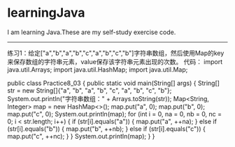 # learningJava
I am learning Java.These are my self-study exercise code.  

-------------------------------------------------------------------------------------------------------------------------------------------------------------------------

练习1：给定["a","b","a","b","c","a","b","c","b"]字符串数组，然后使用Map的key来保存数组的字符串元素，value保存该字符串元素出现的次数。
代码：
import java.util.Arrays;
import java.util.HashMap;
import java.util.Map;

public class Practice8_03 {
    public static void main(String[] args) {
        String[] str = new String[]{"a", "b", "a", "b", "c", "a", "b", "c", "b"};
        System.out.println("字符串数组：" + Arrays.toString(str));
        Map<String, Integer> map = new HashMap<>();
        map.put("a", 0);
        map.put("b", 0);
        map.put("c", 0);
        System.out.println(map);
        for (int i = 0, na = 0, nb = 0, nc = 0; i < str.length; i++) {
            if (str[i].equals("a")) {
                map.put("a", ++na);
            } else if (str[i].equals("b")) {
                map.put("b", ++nb);
            } else if (str[i].equals("c")) {
                map.put("c", ++nc);
            }
        }
        System.out.println(map);
    }
}
